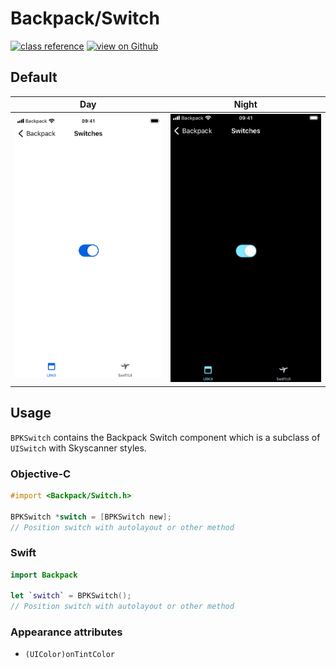 # Backpack/Switch
[![class reference](https://img.shields.io/badge/Class%20reference-iOS-blue)](https://backpack.github.io/ios/versions/latest/uikit/Classes/BPKSwitch.html)
[![view on Github](https://img.shields.io/badge/Source%20code-GitHub-lightgrey)](https://github.com/Skyscanner/backpack-ios/tree/main/Backpack/Switch)

## Default

| Day | Night |
| --- | --- |
| ![iPhone 8 simulator](https://raw.githubusercontent.com/Skyscanner/backpack-ios/main/screenshots/iPhone%208-switch___default_lm.png) |![iPhone 8 simulator - dark mode](https://raw.githubusercontent.com/Skyscanner/backpack-ios/main/screenshots/iPhone%208-switch___default_dm.png) |

## Usage

`BPKSwitch` contains the Backpack Switch component which is a subclass of `UISwitch` with Skyscanner styles.

### Objective-C

```objective-c
#import <Backpack/Switch.h>

BPKSwitch *switch = [BPKSwitch new];
// Position switch with autolayout or other method
```

### Swift

```swift
import Backpack

let `switch` = BPKSwitch();
// Position switch with autolayout or other method
```

### Appearance attributes

- `(UIColor)onTintColor`
